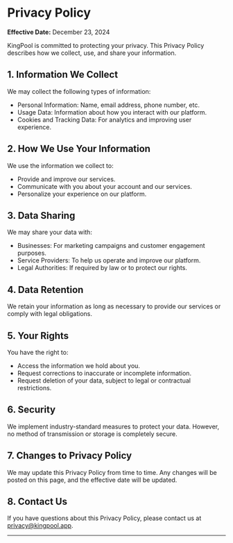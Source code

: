 # Privacy Policy

**Effective Date:** December 23, 2024

KingPool is committed to protecting your privacy. This Privacy Policy describes how we collect, use, and share your information.

## 1. Information We Collect
We may collect the following types of information:
- Personal Information: Name, email address, phone number, etc.
- Usage Data: Information about how you interact with our platform.
- Cookies and Tracking Data: For analytics and improving user experience.

## 2. How We Use Your Information
We use the information we collect to:
- Provide and improve our services.
- Communicate with you about your account and our services.
- Personalize your experience on our platform.

## 3. Data Sharing
We may share your data with:
- Businesses: For marketing campaigns and customer engagement purposes.
- Service Providers: To help us operate and improve our platform.
- Legal Authorities: If required by law or to protect our rights.

## 4. Data Retention
We retain your information as long as necessary to provide our services or comply with legal obligations.

## 5. Your Rights
You have the right to:
- Access the information we hold about you.
- Request corrections to inaccurate or incomplete information.
- Request deletion of your data, subject to legal or contractual restrictions.

## 6. Security
We implement industry-standard measures to protect your data. However, no method of transmission or storage is completely secure.

## 7. Changes to Privacy Policy
We may update this Privacy Policy from time to time. Any changes will be posted on this page, and the effective date will be updated.

## 8. Contact Us
If you have questions about this Privacy Policy, please contact us at privacy@kingpool.app.

---
